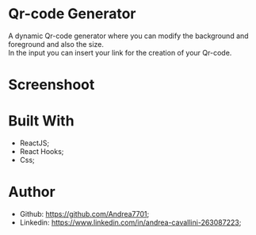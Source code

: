# Qr-code Generator

A dynamic Qr-code generator where you can modify the background and foreground and also the size. 
<br>In the input you can insert your link for the creation of your Qr-code.

# Screenshoot



# Built With 
 - ReactJS;
 - React Hooks;
 - Css;

# Author
 - Github: https://github.com/Andrea7701;
 - Linkedin: https://www.linkedin.com/in/andrea-cavallini-263087223;
